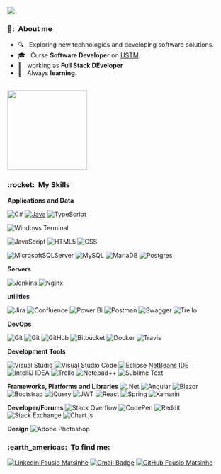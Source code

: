 
![](https://komarev.com/ghpvc/?username=fausio&color=006bed)

<h3> 👨: &nbsp;About me </h3>

- 🔍 &nbsp; Exploring new technologies and developing software solutions.
- 🎓 &nbsp; Curse  **Software Developer** on <a href="[link da sua faculdade](https://ustm.ac.mz/index.php/en)">USTM</a>.
- 💼 &nbsp; working as **Full Stack DEveloper**  
- 🌱 &nbsp;  Always  **learning**.


<br/>

<a href="https://github.com/Fausio">
  <img height="180em" src="https://github-readme-stats.vercel.app/api?username=Fausio&theme=dracula&show_icons=true" />
</a>

<br/>

<h3> :rocket: &nbsp;My Skills </h3>

**Applications and Data**

  ![C#](https://img.shields.io/badge/c%23-%23239120.svg?style=for-the-badge&logo=c-sharp&logoColor=white)
  [![Java](https://img.shields.io/badge/-Java-333333?style=flat&logo=Java&logoColor=007396)](https://img.shields.io/badge/Java-ED8B00?style=for-the-badge&logo=java&logoColor=white)
  ![TypeScript](https://img.shields.io/badge/typescript-%23007ACC.svg?style=for-the-badge&logo=typescript&logoColor=white)
  
  ![Windows Terminal](https://img.shields.io/badge/Windows%20Terminal-%234D4D4D.svg?style=for-the-badge&logo=windows-terminal&logoColor=white)
  
  ![JavaScript](https://img.shields.io/badge/-JavaScript-333333?style=flat&logo=javascript)
  ![HTML5](https://img.shields.io/badge/-HTML5-333333?style=flat&logo=HTML5)
  ![CSS](https://img.shields.io/badge/-CSS-333333?style=flat&logo=CSS3&logoColor=1572B6) 
  
  ![MicrosoftSQLServer](https://img.shields.io/badge/Microsoft%20SQL%20Sever-CC2927?style=for-the-badge&logo=microsoft%20sql%20server&logoColor=white) 
  ![MySQL](https://img.shields.io/badge/mysql-%2300f.svg?style=for-the-badge&logo=mysql&logoColor=white) ![MariaDB](https://img.shields.io/badge/MariaDB-003545?style=for-the-badge&logo=mariadb&logoColor=white)
  ![Postgres](https://img.shields.io/badge/postgres-%23316192.svg?style=for-the-badge&logo=postgresql&logoColor=white)


**Servers**

![Jenkins](https://img.shields.io/badge/jenkins-%232C5263.svg?style=for-the-badge&logo=jenkins&logoColor=white)
![Nginx](https://img.shields.io/badge/nginx-%23009639.svg?style=for-the-badge&logo=nginx&logoColor=white)


**utilities**

![Jira](https://img.shields.io/badge/jira-%230A0FFF.svg?style=for-the-badge&logo=jira&logoColor=white)
![Confluence](https://img.shields.io/badge/confluence-%23172BF4.svg?style=for-the-badge&logo=confluence&logoColor=white)
   ![Power Bi](https://img.shields.io/badge/power_bi-F2C811?style=for-the-badge&logo=powerbi&logoColor=black)
  ![Postman](https://img.shields.io/badge/-Postman-333333?style=flat&logo=postman)
  ![Swagger](https://img.shields.io/badge/-Swagger-%23Clojure?style=for-the-badge&logo=swagger&logoColor=white)
  ![Trello](https://img.shields.io/badge/Trello-%23026AA7.svg?style=for-the-badge&logo=Trello&logoColor=white)

**DevOps**

  ![Git](https://img.shields.io/badge/-azure-333333?style=flat&logo=git)
  ![Git](https://img.shields.io/badge/-Git-333333?style=flat&logo=git)
  ![GitHub](https://img.shields.io/badge/-GitHub-333333?style=flat&logo=github)
  ![Bitbucket](https://img.shields.io/badge/-Bitbucket-333333?style=flat&logo=bitbucket)
  ![Docker](https://img.shields.io/badge/-Docker-333333?style=flat&logo=docker)
  ![Travis](https://img.shields.io/badge/-Travis-333333?style=flat&logo=travis)


**Development Tools**

  ![Visual Studio](https://img.shields.io/badge/Visual%20Studio-5C2D91.svg?style=for-the-badge&logo=visual-studio&logoColor=white)
  ![Visual Studio Code](https://img.shields.io/badge/-Visual%20Studio%20Code-333333?style=flat&logo=visual-studio-code&logoColor=007ACC)
  ![Eclipse](https://img.shields.io/badge/-Eclipse-333333?style=flat&logo=eclipse-ide&logoColor=2C2255)
  [NetBeans IDE](https://img.shields.io/badge/NetBeansIDE-1B6AC6.svg?style=for-the-badge&logo=apache-netbeans-ide&logoColor=white)
  ![IntelliJ IDEA](https://img.shields.io/badge/IntelliJIDEA-000000.svg?style=for-the-badge&logo=intellij-idea&logoColor=white)
  ![Trello](https://img.shields.io/badge/-Trello-333333?style=flat&logo=trello&logoColor=007ACC)
  ![Notepad++](https://img.shields.io/badge/Notepad++-90E59A.svg?style=for-the-badge&logo=notepad%2b%2b&logoColor=black)
  ![Sublime Text](https://img.shields.io/badge/sublime_text-%23575757.svg?style=for-the-badge&logo=sublime-text&logoColor=important)
 


**Frameworks, Platforms and Libraries**
  ![.Net](https://img.shields.io/badge/.NET-5C2D91?style=for-the-badge&logo=.net&logoColor=white)
  ![Angular](https://img.shields.io/badge/angular-%23DD0031.svg?style=for-the-badge&logo=angular&logoColor=white)
  ![Blazor](https://img.shields.io/badge/blazor-%235C2D91.svg?style=for-the-badge&logo=blazor&logoColor=white)
  ![Bootstrap](https://img.shields.io/badge/bootstrap-%23563D7C.svg?style=for-the-badge&logo=bootstrap&logoColor=white)
  ![jQuery](https://img.shields.io/badge/jquery-%230769AD.svg?style=for-the-badge&logo=jquery&logoColor=white)
  ![JWT](https://img.shields.io/badge/JWT-black?style=for-the-badge&logo=JSON%20web%20tokens)
  ![React](https://img.shields.io/badge/react-%2320232a.svg?style=for-the-badge&logo=react&logoColor=%2361DAFB)
  ![Spring](https://img.shields.io/badge/spring-%236DB33F.svg?style=for-the-badge&logo=spring&logoColor=white)
  ![Xamarin](https://img.shields.io/badge/Xamarin-3199DC?style=for-the-badge&logo=xamarin&logoColor=white)
  
  
**Developer/Forums**
![Stack Overflow](https://img.shields.io/badge/-Stackoverflow-FE7A16?style=for-the-badge&logo=stack-overflow&logoColor=white)
![CodePen](https://img.shields.io/badge/Codepen-000000?style=for-the-badge&logo=codepen&logoColor=white)
![Reddit](https://img.shields.io/badge/Reddit-%23FF4500.svg?style=for-the-badge&logo=Reddit&logoColor=white)
![Stack Exchange](https://img.shields.io/badge/StackExchange-%23ffffff.svg?style=for-the-badge&logo=StackExchange&logoColor=white)
![Chart.js](https://img.shields.io/badge/chart.js-F5788D.svg?style=for-the-badge&logo=chart.js&logoColor=white)

**Design**
  ![Adobe Photoshop](https://img.shields.io/badge/adobe%20photoshop-%2331A8FF.svg?style=for-the-badge&logo=adobe%20photoshop&logoColor=white)



<h3> :earth_americas: &nbsp;To find me: </h3> 

[![Linkedin:Fausio Matsinhe](https://img.shields.io/badge/-USERNAME-blue?style=flat-square&logo=Linkedin&logoColor=white&link=LINK-DO-SEU-LINKEDIN)](LINK-DO-SEU-LINKEDIN)
[![Gmail Badge](https://img.shields.io/badge/-fausio@Live.com-006bed?style=flat-square&logo=Gmail&logoColor=white&link=mailto:fausio@live.com)](mailto:fausio@live.com)
[![GitHub Fausio Matsinhe ]( https://img.shields.io/github/followers/fausio?label=follow&style=social)]([LINK-DO-SEU-GITHUB](https://github.com/Fausio))
